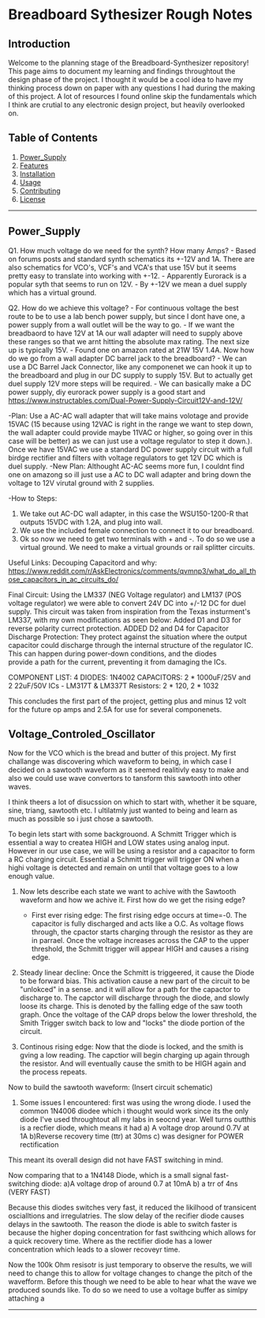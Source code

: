 # Breadboard Sythesizer Rough Notes

## **Introduction**

Welcome to the planning stage of the Breadboard-Synthesizer repository! This page aims to document my learning and findings throughtout the design phase of the project. I thought it would be a cool idea to have my thinking process down on paper with any questions I had during the making of this project. A lot of resources I found online skip the fundamentals which I think are crutial to any electronic design project, but heavily overlooked on. 


## **Table of Contents**

1. [Power_Supply](#Power_Supply)
2. [Features](#features)
3. [Installation](#installation)
4. [Usage](#usage)
5. [Contributing](#contributing)
6. [License](#license)

---

## **Power_Supply**

 Q1. How much voltage do we need for the synth? How many Amps?
    - Based on forums posts and standard synth schematics its +-12V and 1A. There are also schematics for VCO's, VCF's and VCA's that use 15V but it seems pretty easy to translate into working with +-12.
    - Apparently Eurorack is a popular syth that seems to run on 12V. 
    - By +-12V we mean a duel supply which has a virtual ground.
      
 Q2. How do we achieve this voltage?
    - For continuous voltage the best route to be to use a lab bench power supply, but since I dont have one, a power supply from a wall outlet will be the way to go.
    - If we want the breadbaord to have 12V at 1A our wall adapter will need to supply above these ranges so that we arnt hitting the absolute max rating. The next size up is typically 15V.
    - Found one on amazon rated at 21W 15V 1.4A. Now how do we go from a wall adapter DC barrel jack to the breadboard?
    - We can use a DC Barrel Jack Connector, like any componenet we can hook it up to the breadboard and plug in our DC supply to supply 15V. But to actually get duel supply 12V more steps will be required.
    - We can basically make a DC power supply, diy eurorack power supply is a good start and https://www.instructables.com/Dual-Power-Supply-Circuit12V-and-12V/

   -Plan: Use a AC-AC wall adapter that will take mains volotage and provide 15VAC (15 because using 12VAC is right in the range we want to step down, the wall adapter could provide maybe 11VAC or higher, so going over in this case will be better)
    as we can just use a voltage regulator to step it down.). Once we have 15VAC we use a standard DC power supply circuit with a full birdge rectifier and filters with voltage regulators to get 12V DC which is duel supply.
   -New Plan: Althought AC-AC seems more fun, I couldnt find one on amazong so ill just use a AC to DC wall adapter and bring down the voltage to 12V virutal ground with 2 supplies. 

   -How to Steps:
   1. We take out AC-DC wall adapter, in this case the WSU150-1200-R that outputs 15VDC with 1.2A, and plug into wall. 
   2. We use the included female connection to connect it to our breadboard. 
   3. Ok so now we need to get two terminals with + and -. To do so we use a virtual ground. We need to make a virtual grounds or rail splitter 
  circuits. 

   Useful Links:
   Decouping Capacitord and why: https://www.reddit.com/r/AskElectronics/comments/qvmnp3/what_do_all_those_capacitors_in_ac_circuits_do/

   Final Circuit:
   Using the LM337 (NEG Voltage regulator) and LM137 (POS voltage regulator) we were able to convert 24V DC into +/-12 DC for duel supply. This circuit was taken from inspiration from the Texas insturment's LM337, with my own modifications as seen below:
   Added D1 and D3 for reverse polarity currect protection. 
   ADDED D2 and D4 for Capacitor Discharge Protection: They protect against the situation where the output capacitor could discharge through the 
   internal structure of the regulator IC. This can happen during power-down conditions, and the diodes   
    provide a path for the current, preventing it from damaging the ICs.

COMPONENT LIST:
4 DIODES: 1N4002
CAPACITORS: 2 * 1000uF/25V and 2 22uF/50V
ICs - LM317T	& LM337T
Resistors: 2 * 120, 2 * 1032

This concludes the first part of the project, getting plus and minus 12 volt for the future op amps and 2.5A for use for several componenets. 


## **Voltage_Controled_Oscillator**

Now for the VCO which is the bread and butter of this project. My first challange was discovering which waveform to being, in which case I decided on a sawtooth waveform as it seemed realitivly easy to make and also we could use wave convertors to tansform this sawtooth into other waves.

I think theers a lot of disucssion on which to start with, whether it be square, sine, triang, sawtooth etc. I ultilatmly just wanted to being and learn as much as possible so i just chose a sawtooth. 

To begin lets start with some backgrouond. A Schmitt Trigger which is essential a way to createa HIGH and LOW states using analog input. However in our use case, we will be using a resistor and a capacitor to form a RC charging circuit. Essential a Schmitt trigger will trigger ON when a highi voltage is detected and remain on until that voltage goes to a low enough value.

  1. Now lets describe each state we want to achive with the Sawtooth waveform and how we achive it. First how do we get the rising edge?
     - First ever rising edge: The first rising edge occurs at time=-0. The capacitor is fully discharged and acts like a O.C. As voltage flows  
       through, the cpactor starts charging through the resistor as they are in parrael. Once the voltage increases across the CAP to the upper 
       threshold, the Schmitt trigger will appear HIGH and causes a rising edge.
    
  2. Steady linear decline:
     Once the Schmitt is triggeered, it cause the Diode to be forward bias. This activation cause a new part of the circuit to be "unlokced" in a sense. and it will allow for a path for the capactor to discharge to. The capctor will discharge through the diode, and slowly loose its charge. This is denoted by the falling edge of the saw tooth graph. Once the voltage of the CAP drops below the lower threshold, the Smith Trigger switch back to low and "locks" the diode portion of the circuit.

 3. Continous rising edge:
    Now that the diode is locked, and the smith is gving a low reading. The capctior will begin charging up again through the resistor. And will eventually cause the smith to be HIGH again and the process repeats. 

Now to build the sawtooth waveform: 
(Insert circuit schematic) 

1. Some issues I encountered: first was using the wrong diode. I used the common 1N4006 diodee which i thought would work since its the only diode I've used throughtout all my labs in seocnd year. Well turns outthis is a recfier diode, which means it had
   a) A voltage drop around 0.7V at 1A
   b)Reverse recovery time (ttr) at 30ms
   c) was designer for POWER rectification

This meant its overall design did not have FAST switching in mind.

Now comparing that to a 1N4148 Diode, which is a small signal fast-switching diode:
   a)A voltage drop of around 0.7 at 10mA
   b) a trr of 4ns (VERY FAST)

   Because this diodes switches very fast, it reduced the likilhood of transicent oscialltions and irregulatries. The slow delay of the recifier diode causes delays in the sawtooth. The reason the diode is able to switch faster is because the higher doping concentration for fast swithcing which allows for a quick recovery time. Where as the rectifier diode has a lower concentration which leads to a slower recoveyr time.


Now the 100k Ohm resisotr is just temporary to observe the results, we will need to change this to allow for voltage changes to change the pitch of the wavefform. Before this though we need to be able to hear what the wave we produced sounds like.
To do so we need to use a voltage buffer as simlpy attaching a 











---


